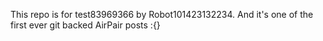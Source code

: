 This repo is for test83969366 by Robot101423132234. And it's one of the first ever git backed AirPair posts :{}